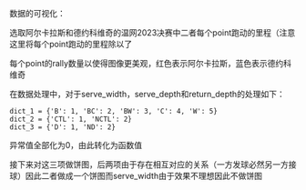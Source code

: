 数据的可视化：

选取阿尔卡拉斯和德约科维奇的温网2023决赛中二者每个point跑动的里程（注意这里将每个point跑动的里程除以了

每个point的rally数量以使得图像更美观，红色表示阿尔卡拉斯，蓝色表示德约科维奇

在数据处理中，对于serve_width，serve_depth和return_depth的处理如下：

```
dict_1 = {'B': 1, 'BC': 2, 'BW': 3, 'C': 4, 'W': 5}
dict_2 = {'CTL': 1, 'NCTL': 2}
dict_3 = {'D': 1, 'ND': 2}
```

异常值全部化为0，由此转化为函数值

接下来对这三项做饼图，后两项由于存在相互对应的关系（一方发球必然另一方接球）因此二者做成一个饼图而serve_width由于效果不理想因此不做饼图

